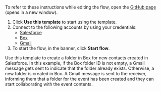 To refer to these instructions while editing the flow, open the [GitHub page](https://github.com/ot4i/app-connect-templates/tree/main/resources/markdown/Create%20a%20folder%20in%20Box%20for%20new%20contacts%20created%20in%20Salesforce_instructions.md) (opens in a new window).

1. Click **Use this template** to start using the template.
2. Connect to the following accounts by using your credentials:
   - [Salesforce](https://ibm.biz/ach2salesforce)
   - [Box](https://ibm.biz/ach2box)
   - [Gmail](https://ibm.biz/acgmail)
3. To start the flow, in the banner, click **Start flow**.


Use this template to create a folder in Box for new contacts created in Salesforce. In this example, if the Box folder ID is not empty, a Gmail message gets sent to indicate that the folder already exists. Otherwise, a new folder is created in Box. A Gmail message is sent to the receiver, informing them that a folder for the event has been created and they can start collaborating with the event contents.






